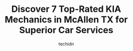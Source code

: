 ---
layout: ampstory
image: https://images.unsplash.com/photo-1637005218692-a7e234ffcbf4?ixlib=rb-4.0.3&ixid=MnwxMjA3fDB8MHxwaG90by1wYWdlfHx8fGVufDB8fHx8&auto=format&fit=crop&w=640&h=853&q=80
author: techidn
featured: false
description: Searching for the finest KIA Mechanic in McAllen TX, USA? Look no further than the 7 best KIA Mechanic in the area, where youll find a team of highly qualified professionals ready to handle
title: Discover 7 Top-Rated KIA Mechanics in McAllen TX for Superior Car Services
cover:
   title: Discover 7 Top-Rated KIA Mechanics in McAllen TX for Superior Car Services
   subtitle: Rickpate
   background: https://images.unsplash.com/photo-1637005218692-a7e234ffcbf4?ixlib=rb-4.0.3&ixid=MnwxMjA3fDB8MHxwaG90by1wYWdlfHx8fGVufDB8fHx8&auto=format&fit=crop&w=640&h=853&q=80

pages: 
 - layout: thirds
   top: <h1>#1 Bert Ogden McAllen BMW</h1>
   bottom: "<p>Salesman Franklin went above and beyond to make sure I was 100% certain and happy with my purchase. He was extremely patient and never pressured me. Irene in finance alwa</p>"
   background: https://www.knot35.com/toplist/wp-content/uploads/2023/06/best-kia-mechanic-1-in-mcallen-tx-1685835401.jpeg
   backgroundblur: true
 - layout: thirds
   top: <h1>#2 Bert Ogden Mission Kia</h1>
   bottom: "<p>2307 E Expressway 83, Mission, TX 78572, United States</p>"
   background: https://www.knot35.com/toplist/wp-content/uploads/2023/06/best-kia-mechanic-2-in-mcallen-tx-1685835401.jpeg
   cta:
      link: https://www.knot35.com/toplist/discover-7-top-rated-kia-mechanics-in-mcallen-tx-for-superior-car-services/
      text: Discover 7 Top-Rated KIA Mechanics in McAllen TX for Superior Car Services
 - layout: thirds
   top: <h1>#3 Kia Frontera</h1>
   bottom: "<p>Blvd. Miguel Hidalgo 1000, Palma Real Privadas Exclusivas, Sin Nombre de Col 15, 88730 Reynosa, Tamps., Mexico</p>"
   background: https://www.knot35.com/toplist/wp-content/uploads/2023/06/best-kia-mechanic-3-in-mcallen-tx-1685835402.jpeg
   cta:
      link: https://www.knot35.com/toplist/discover-7-top-rated-kia-mechanics-in-mcallen-tx-for-superior-car-services/
      text: Discover 7 Top-Rated KIA Mechanics in McAllen TX for Superior Car Services
 - layout: thirds
   top: <h1>#4 OReilly Auto Parts</h1>
   bottom: "<p>820 S 23rd St, McAllen, TX 78501, United States</p>"
   background: https://images.unsplash.com/photo-1527067829737-402993088e6b?ixlib=rb-4.0.3&ixid=MnwxMjA3fDB8MHxwaG90by1wYWdlfHx8fGVufDB8fHx8&auto=format&fit=crop&w=640&h=853&q=80
   cta:
      link: https://www.knot35.com/toplist/discover-7-top-rated-kia-mechanics-in-mcallen-tx-for-superior-car-services/
      text: Discover 7 Top-Rated KIA Mechanics in McAllen TX for Superior Car Services
 - layout: thirds
   top: <h1>#5 Premium Automotive Services</h1>
   bottom: "<p>711 Dove Ave W, McAllen, TX 78504, United States</p>"
   background: https://images.unsplash.com/photo-1614648718611-0635f29016cb?ixlib=rb-4.0.3&ixid=MnwxMjA3fDB8MHxwaG90by1wYWdlfHx8fGVufDB8fHx8&auto=format&fit=crop&w=640&h=853&q=80
   cta:
      link: https://www.knot35.com/toplist/discover-7-top-rated-kia-mechanics-in-mcallen-tx-for-superior-car-services/
      text: Discover 7 Top-Rated KIA Mechanics in McAllen TX for Superior Car Services
 - layout: thirds
   top: <h1>#6 CARSTAR Collision Specialists</h1>
   bottom: "<p>3705 N 10th St, McAllen, TX 78501, United States</p>"
   background: https://images.unsplash.com/photo-1599422314077-f4dfdaa4cd09?ixlib=rb-4.0.3&ixid=MnwxMjA3fDB8MHxwaG90by1wYWdlfHx8fGVufDB8fHx8&auto=format&fit=crop&w=640&h=853&q=80
   cta:
      link: https://www.knot35.com/toplist/discover-7-top-rated-kia-mechanics-in-mcallen-tx-for-superior-car-services/
      text: Discover 7 Top-Rated KIA Mechanics in McAllen TX for Superior Car Services
 - layout: thirds
   top: <h1>#7 Integrity Auto Repair</h1>
   bottom: "<p>417 E Cedar Ave ste g, McAllen, TX 78501, United States</p>"
   background: https://images.unsplash.com/photo-1496096265110-f83ad7f96608?ixlib=rb-4.0.3&ixid=MnwxMjA3fDB8MHxwaG90by1wYWdlfHx8fGVufDB8fHx8&auto=format&fit=crop&w=640&h=853&q=80
   cta:
      link: https://www.knot35.com/toplist/discover-7-top-rated-kia-mechanics-in-mcallen-tx-for-superior-car-services/
      text: Discover 7 Top-Rated KIA Mechanics in McAllen TX for Superior Car Services
 - layout: thirds
   middle: Continue reading...
   background: https://images.unsplash.com/photo-1618005182384-a83a8bd57fbe?ixlib=rb-4.0.3&ixid=MnwxMjA3fDB8MHxwaG90by1wYWdlfHx8fGVufDB8fHx8&auto=format&fit=crop&w=640&h=853&q=80
   cta:
      link: https://www.knot35.com/toplist/discover-7-top-rated-kia-mechanics-in-mcallen-tx-for-superior-car-services/
      text: Discover 7 Top-Rated KIA Mechanics in McAllen TX for Superior Car Services
      
---